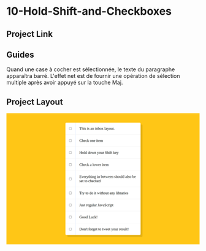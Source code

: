 # 10-Hold-Shift-and-Checkboxes

## Project Link

## Guides

Quand une case à cocher est sélectionnée, le texte du paragraphe apparaîtra barré.
L'effet net est de fournir une opération de sélection multiple après avoir appuyé sur la touche Maj.

## Project Layout

![](ProjectDemo.png)
